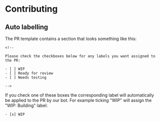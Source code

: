 # Contributing

## Auto labelling

The PR template contains a section that looks something like this:

```
<!--

Please check the checkboxes below for any labels you want assigned to the PR:

- [ ] WIP
- [ ] Ready for review
- [ ] Needs testing

-->
```

If you check one of these boxes the corresponding label will automatically be applied to the PR by our bot. For example ticking "WIP" will assign the "WIP: Building" label:


```
- [x] WIP
```
